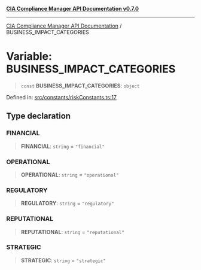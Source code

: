 [**CIA Compliance Manager API Documentation v0.7.0**](../README.md)

***

[CIA Compliance Manager API Documentation](../globals.md) / BUSINESS\_IMPACT\_CATEGORIES

# Variable: BUSINESS\_IMPACT\_CATEGORIES

> `const` **BUSINESS\_IMPACT\_CATEGORIES**: `object`

Defined in: [src/constants/riskConstants.ts:17](https://github.com/Hack23/cia-compliance-manager/blob/main/src/constants/riskConstants.ts#L17)

## Type declaration

### FINANCIAL

> **FINANCIAL**: `string` = `"financial"`

### OPERATIONAL

> **OPERATIONAL**: `string` = `"operational"`

### REGULATORY

> **REGULATORY**: `string` = `"regulatory"`

### REPUTATIONAL

> **REPUTATIONAL**: `string` = `"reputational"`

### STRATEGIC

> **STRATEGIC**: `string` = `"strategic"`
